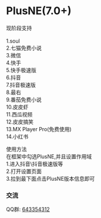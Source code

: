 # PlusNE(7.0+)


现阶段支持 <br><br>
1.soul<br>
2.七猫免费小说<br>
3.微信<br>
4.快手<br>
5.快手极速版<br>
6.抖音<br>
7.抖音极速版<br>
8.最右<br>
9.番茄免费小说<br>
10.皮皮虾<br>
11.西瓜视频<br>
12.皮皮搞笑<br>
13.MX Player Pro(免费使用)<br>
14.小红书<br>

使用方法<br>
在框架中勾选PlusNE,并且设置作用域
<br>
1.进入抖音\抖音极速版等
<br>
2.打开设置页面
<br>
3.拉到最下面点击PlusNE版本信息即可

### 交流
QQ群: [643354312](https://qm.qq.com/cgi-bin/qm/qr?k=gFJjbdjUQxC9rBGFdjZi7UKn9Jpyg0Rp&jump_from=webapi)
